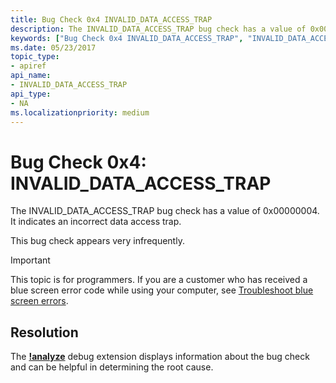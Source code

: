```yaml
---
title: Bug Check 0x4 INVALID_DATA_ACCESS_TRAP
description: The INVALID_DATA_ACCESS_TRAP bug check has a value of 0x00000004.This bug check appears very infrequently.
keywords: ["Bug Check 0x4 INVALID_DATA_ACCESS_TRAP", "INVALID_DATA_ACCESS_TRAP"]
ms.date: 05/23/2017
topic_type:
- apiref
api_name:
- INVALID_DATA_ACCESS_TRAP
api_type:
- NA
ms.localizationpriority: medium
---
```


# Bug Check 0x4: INVALID\_DATA\_ACCESS\_TRAP


The INVALID\_DATA\_ACCESS\_TRAP bug check has a value of 0x00000004. It indicates an incorrect data access trap.

This bug check appears very infrequently.

> [!IMPORTANT]
> This topic is for programmers. If you are a customer who has received a blue screen error code while using your computer, see [Troubleshoot blue screen errors](https://www.windows.com/stopcode).



## Resolution

The [**!analyze**](-analyze.md) debug extension displays information about the bug check and can be helpful in determining the root cause.
 

 




